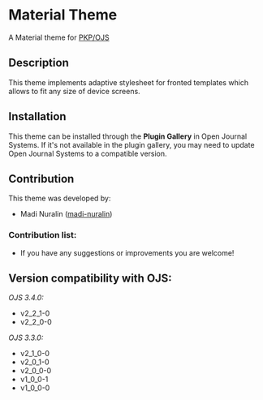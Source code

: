 # Material Theme


A Material theme for [PKP/OJS](https://pkp.sfu.ca/ojs/)


## Description
This theme implements adaptive stylesheet for fronted templates which allows to fit any size of device screens.

## Installation
This theme can be installed through the **Plugin Gallery** in Open Journal Systems. If it's not available in the plugin gallery, you may need to update Open Journal Systems to a compatible version.

## Contribution

This theme was developed by:
* Madi Nuralin ([madi-nuralin](https://github.com/madi-nuralin))

### Contribution list:
* If you have any suggestions or improvements you are welcome!

## Version compatibility with OJS:

*OJS 3.4.0:*
* v2_2_1-0
* v2_2_0-0

*OJS 3.3.0:*
* v2_1_0-0
* v2_0_1-0
* v2_0_0-0
* v1_0_0-1
* v1_0_0-0
